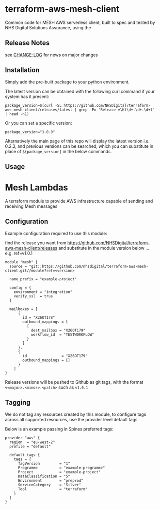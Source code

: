 # terraform-aws-mesh-client

Common code for MESH AWS serverless client, built to spec and tested by NHS Digital Solutions Assurance, using the

Release Notes
------------
see [CHANGE-LOG](CHANGE-LOG.md) for news on major changes


## Installation

Simply add the pre-built package to your python environment.

The latest version can be obtained with the following curl command if your system has it present:

```
package_version=$(curl -SL https://github.com/NHSDigital/terraform-aws-mesh-client/releases/latest | grep -Po 'Release v\K(\d+.\d+.\d+)' | head -n1)
```

Or you can set a specific version:

```
package_version="1.0.0"
```

Alternatively the main page of this repo will display the latest version i.e. 0.2.3, and previous versions can be searched, which you can substitute in place of `${package_version}` in the below commands.


## Usage

# Mesh Lambdas

A terraform module to provide AWS infrastructure capable of sending and receiving Mesh messages

## Configuration

Example configuration required to use this module:

find the release you want from https://github.com/NHSDigital/terraform-aws-mesh-client/releases and substitute in the module version below ... e.g. ref=v1.0.1

```
module "mesh" {
  source = "git::https://github.com/nhsdigital/terraform-aws-mesh-client.git//module?ref=<version>

  name_prefix = "example-project"

  config = {
    environment = "integration"
    verify_ssl  = true
  }

  mailboxes = [
      {
        id = "X26OT178"
        outbound_mappings = [
          {
            dest_mailbox = "X26OT179"
            workflow_id  = "TESTWORKFLOW"
          }
        ]
      },
      {
        id                = "X26OT179"
        outbound_mappings = []
      }
    ]
}
```

Release versions will be pushed to Github as git tags, with the format `v<major>.<minor>.<patch>` such as `v1.0.1`

## Tagging

We do not tag any resources created by this module, to configure tags across all supported resources, use the provider level default tags

Below is an example passing in Spines preferred tags:

```
provider "aws" {
  region  = "eu-west-2"
  profile = "default"

  default_tags {
    tags = {
      TagVersion         = "1"
      Programme          = "example-programme"
      Project            = "example-project"
      DataClassification = "5"
      Environment        = "preprod"
      ServiceCategory    = "Silver"
      Tool               = "terraform"
    }
  }
}
```



